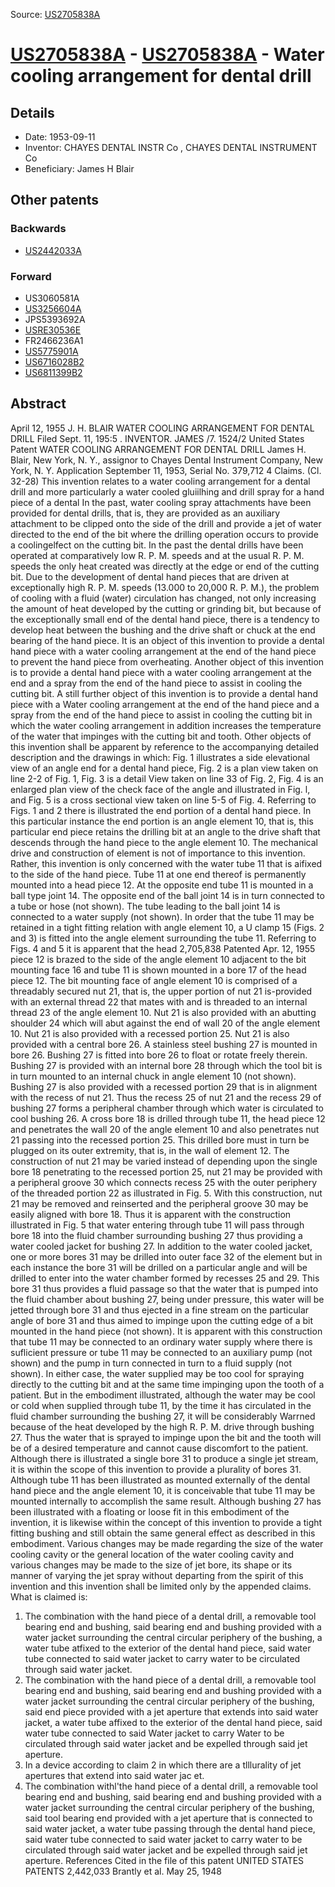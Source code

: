 Source: [US2705838A](https://patents.google.com/patent/US2705838A)

# [US2705838A](US2705838A.md) - [US2705838A](US2705838A.md) - Water cooling arrangement for dental drill

## Details

* Date: 1953-09-11
* Inventor: CHAYES DENTAL INSTR Co
  , 
    CHAYES DENTAL INSTRUMENT Co
* Beneficiary: James H Blair

## Other patents

### Backwards
 * [US2442033A](US2442033A.md)
### Forward
 * US3060581A
 * [US3256604A](US3256604A.md)
 * JPS5393692A
 * [USRE30536E](USRE30536E.md)
 * FR2466236A1
 * [US5775901A](US5775901A.md)
 * [US6716028B2](US6716028B2.md)
 * [US6811399B2](US6811399B2.md)
## Abstract

April 12, 1955 J. H. BLAIR WATER COOLING ARRANGEMENT FOR DENTAL DRILL Filed Sept. 11, 195:5 
. INVENTOR. 
JAMES /7. 1524/2 United States Patent WATER COOLING ARRANGEMENT FOR DENTAL DRILL James H. Blair, New York, N. Y., assignor to Chayes Dental Instrument Company, New York, N. Y. 
Application September 11, 1953, Serial No. 379,712 
4 Claims. (Cl. 32-28) This invention relates to a water cooling arrangement for a dental drill and more particularly a water cooled gluiilhing and drill spray for a hand piece of a dental In the past, water cooling spray attachments have been provided for dental drills, that is, they are provided as an auxiliary attachment to be clipped onto the side of the drill and provide a jet of water directed to the end of the bit where the drilling operation occurs to provide a coolingelfect on the cutting bit. In the past the dental drills have been operated at comparatively low R. P. M. speeds and at the usual R. P. M. speeds the only heat created was directly at the edge or end of the cutting bit. Due to the development of dental hand pieces that are driven at exceptionally high R. P. M. speeds (13.000 to 20,000 R. P. M.), the problem of cooling with a fluid (water) circulation has changed, not only increasing the amount of heat developed by the cutting or grinding bit, but because of the exceptionally small end of the dental hand piece, there is a tendency to develop heat between the bushing and the drive shaft or chuck at the end bearing of the hand piece. 
 It is an object of this invention to provide a dental hand piece with a water cooling arrangement at the end of the hand piece to prevent the hand piece from overheating. 
 Another object of this invention is to provide a dental hand piece with a water cooling arrangement at the end and a spray from the end of the hand piece to assist in cooling the cutting bit. 
 A still further object of this invention is to provide a dental hand piece with a Water cooling arrangement at the end of the hand piece and a spray from the end of the hand piece to assist in cooling the cutting bit in which the water cooling arrangement in addition increases the temperature of the water that impinges with the cutting bit and tooth. 
 Other objects of this invention shall be apparent by reference to the accompanying detailed description and the drawings in which: 
 Fig. 1 illustrates a side elevational view of an angle end for a dental hand piece, 
Fig. 2 is a plan view taken on line 2-2 of Fig. 1, 
Fig. 3 is a detail View taken on line 33 of Fig. 2, 
 Fig. 4 is an enlarged plan view of the check face of the angle and illustrated in Fig. l, and 
 Fig. 5 is a cross sectional view taken on line 5-5 of Fig. 4. 
 Referring to Figs. 1 and 2 there is illustrated the end portion of a dental hand piece. In this particular instance the end portion is an angle element 10, that is, this particular end piece retains the drilling bit at an angle to the drive shaft that descends through the hand piece to the angle element 10. The mechanical drive and construction of element is not of importance to this invention. Rather, this invention is only concerned with the water tube 11 that is aifixed to the side of the hand piece. Tube 11 at one end thereof is permanently mounted into a head piece 12. At the opposite end tube 11 is mounted in a ball type joint 14. The opposite end of the ball joint 14 is in turn connected to a tube or hose (not shown). The tube leading to the ball joint 14 is connected to a water supply (not shown). In order that the tube 11 may be retained in a tight fitting relation with angle element 10, a U clamp 15 (Figs. 2 and 3) is fitted into the angle element surrounding the tube 11. 
Referring to Figs. 4 and 5 it is apparent that the head 2,705,838 Patented Apr. 12, 1955 piece 12 is brazed to the side of the angle element 10 adjacent to the bit mounting face 16 and tube 11 is shown mounted in a bore 17 of the head piece 12. The bit mounting face of angle element 10 is comprised of a threadably secured nut 21, that is, the upper portion of nut 21 is-provided with an external thread 22 that mates with and is threaded to an internal thread 23 of the angle element 10. Nut 21 is also provided with an abutting shoulder 24 which will abut against the end of wall 20 of the angle element 10. Nut 21 is also provided with a recessed portion 25. Nut 21 is also provided with a central bore 26. A stainless steel bushing 27 is mounted in bore 26. Bushing 27 is fitted into bore 26 to float or rotate freely therein. Bushing 27 is provided with an internal bore 28 through which the tool bit is in turn mounted to an internal chuck in angle element 10 (not shown). Bushing 27 is also provided with a recessed portion 29 that is in alignment with the recess of nut 21. Thus the recess 25 of nut 21 and the recess 29 of bushing 27 forms a peripheral chamber through which water is circulated to cool bushing 26. A cross bore 18 is drilled through tube 11, the head piece 12 and penetrates the wall 20 of the angle element 10 and also penetrates nut 21 passing into the recessed portion 25. This drilled bore must in turn be plugged on its outer extremity, that is, in the wall of element 12. The construction of nut 21 may be varied instead of depending upon the single bore 18 penetrating to the recessed portion 25, nut 21 may be provided with a peripheral groove 30 which connects recess 25 with the outer periphery of the threaded portion 22 as illustrated in Fig. 5. With this construction, nut 21 may be removed and reinserted and the peripheral groove 30 may be easily aligned with bore 18. Thus it is apparent with the construction illustrated in Fig. 5 that water entering through tube 11 will pass through bore 18 into the fluid chamber surrounding bushing 27 thus providing a water cooled jacket for bushing 27. In addition to the water cooled jacket, one or more bores 31 may be drilled into outer face 32 of the element but in each instance the bore 31 will be drilled on a particular angle and will be drilled to enter into the water chamber formed by recesses 25 and 29. This bore 31 thus provides a fluid passage so that the water that is pumped into the fluid chamber about bushing 27, being under pressure, this water will be jetted through bore 31 and thus ejected in a fine stream on the particular angle of bore 31 and thus aimed to impinge upon the cutting edge of a bit mounted in the hand piece (not shown). It is apparent with this construction that tube 11 may be connected to an ordinary water supply where there is suflicient pressure or tube 11 may be connected to an auxiliary pump (not shown) and the pump in turn connected in turn to a fluid supply (not shown). In either case, the water supplied may be too cool for spraying directly to the cutting bit and at the same time impinging upon the tooth of a patient. But in the embodiment illustrated, although the water may be cool or cold when supplied through tube 11, by the time it has circulated in the fluid chamber surrounding the bushing 27, it will be considerably Warrned because of the heat developed by the high R. P. M. drive through bushing 27. Thus the water that is sprayed to impinge upon the bit and the tooth will be of a desired temperature and cannot cause discomfort to the patient. Although there is illustrated a single bore 31 to produce a single jet stream, it is within the scope of this invention to provide a plurality of bores 31. Although tube 11 has been illustrated as mounted externally of the dental hand piece and the angle element 10, it is conceivable that tube 11 may be mounted internally to accomplish the same result. Although bushing 27 has been illustrated with a floating or loose fit in this embodiment of the invention, it is likewise within the concept of this invention to provide a tight fitting bushing and still obtain the same general effect as described in this embodiment. 
 Various changes may be made regarding the size of the water cooling cavity or the general location of the water cooling cavity and various changes may be made to the size of jet bore, its shape or its manner of varying the jet spray without departing from the spirit of this invention and this invention shall be limited only by the appended claims. 
What is claimed is: 
 1. The combination with the hand piece of a dental drill, a removable tool bearing end and bushing, said bearing end and bushing provided with a water jacket surrounding the central circular periphery of the bushing, a water tube atfixed to the exterior of the dental hand piece, said water tube connected to said water jacket to carry water to be circulated through said water jacket. 
 2. The combination with the hand piece of a dental drill, a removable tool bearing end and bushing, said bearing end and bushing provided with a water jacket surrounding the central circular periphery of the bushing, said end piece provided with a jet aperture that extends into said water jacket, a water tube affixed to the exterior of the dental hand piece, said water tube connected to said Water jacket to carry Water to be circulated through said water jacket and be expelled through said jet aperture. 
 3. In a device according to claim 2 in which there are a tlllurality of jet apertures that extend into said water jac et. 
 4. The combination withl'the hand piece of a dental drill, a removable tool bearing end and bushing, said bearing end and bushing provided with a water jacket surrounding the central circular periphery of the bushing, said tool bearing end provided with a jet aperture that is connected to said water jacket, a water tube passing through the dental hand piece, said water tube connected to said water jacket to carry water to be circulated through said water jacket and be expelled through said jet aperture. 
References Cited in the file of this patent UNITED STATES PATENTS 2,442,033 Brantly et al. May 25, 1948